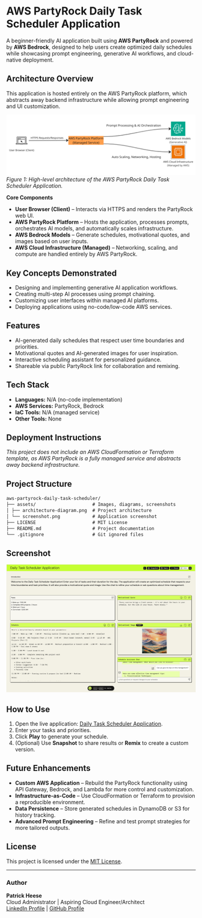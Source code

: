 # AWS PartyRock Daily Task Scheduler Application
A beginner-friendly AI application built using **AWS PartyRock** and powered by **AWS Bedrock**, designed to help users create optimized daily schedules while showcasing prompt engineering, generative AI workflows, and cloud-native deployment.

## Architecture Overview
This application is hosted entirely on the AWS PartyRock platform, which abstracts away backend infrastructure while allowing prompt engineering and UI customization.

![Architecture Diagram](assets/architecture-diagram.png)
*Figure 1: High-level architecture of the AWS PartyRock Daily Task Scheduler Application.*

**Core Components**
- **User Browser (Client)** – Interacts via HTTPS and renders the PartyRock web UI.
- **AWS PartyRock Platform** – Hosts the application, processes prompts, orchestrates AI models, and automatically scales infrastructure.
- **AWS Bedrock Models** – Generate schedules, motivational quotes, and images based on user inputs.
- **AWS Cloud Infrastructure (Managed)** – Networking, scaling, and compute are handled entirely by AWS PartyRock.

## Key Concepts Demonstrated
- Designing and implementing generative AI application workflows.
- Creating multi-step AI processes using prompt chaining.
- Customizing user interfaces within managed AI platforms.
- Deploying applications using no-code/low-code AWS services.

## Features
- AI-generated daily schedules that respect user time boundaries and priorities.
- Motivational quotes and AI-generated images for user inspiration.
- Interactive scheduling assistant for personalized guidance.
- Shareable via public PartyRock link for collaboration and remixing.

## Tech Stack
- **Languages:** N/A (no-code implementation)
- **AWS Services:** PartyRock, Bedrock
- **IaC Tools:** N/A (managed service)
- **Other Tools:** None

## Deployment Instructions
*This project does not include an AWS CloudFormation or Terraform template, as AWS PartyRock is a fully managed service and abstracts away backend infrastructure.*

## Project Structure
```plaintext
aws-partyrock-daily-task-scheduler/
├── assets/                     # Images, diagrams, screenshots
│ ├── architecture-diagram.png  # Project architecture
│ └── screenshot.png            # Application screenshot
├── LICENSE                     # MIT License
├── README.md                   # Project documentation
└── .gitignore                  # Git ignored files
```

## Screenshot
![App Screenshot](assets/screenshot.png)

## How to Use
1. Open the live application: [Daily Task Scheduler Application](https://partyrock.aws/u/patrick-heese/Q3yFX5XnU/Daily-Task-Scheduler-Application).
2. Enter your tasks and priorities.
3. Click **Play** to generate your schedule.
4. (Optional) Use **Snapshot** to share results or **Remix** to create a custom version.

## Future Enhancements
- **Custom AWS Application** – Rebuild the PartyRock functionality using API Gateway, Bedrock, and Lambda for more control and customization.
- **Infrastructure-as-Code** – Use CloudFormation or Terraform to provision a reproducible environment.
- **Data Persistence** – Store generated schedules in DynamoDB or S3 for history tracking.
- **Advanced Prompt Engineering** – Refine and test prompt strategies for more tailored outputs.

## License
This project is licensed under the [MIT License](LICENSE).

---

### Author
**Patrick Heese**  
Cloud Administrator | Aspiring Cloud Engineer/Architect  
[LinkedIn Profile](https://www.linkedin.com/in/patrick-heese/) | [GitHub Profile](https://github.com/patrick-heese)
